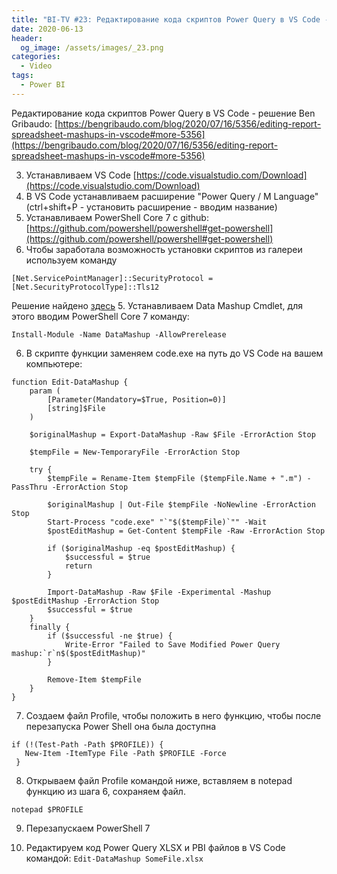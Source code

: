```yaml
---
title: "BI-TV #23: Редактирование кода скриптов Power Query в VS Code - решение Ben Gribaudo"
date: 2020-06-13
header:
  og_image: /assets/images/_23.png
categories:
  - Video
tags:
  - Power BI
---
```

Редактирование кода скриптов Power Query в VS Code - решение Ben Gribaudo:
[https://bengribaudo.com/blog/2020/07/16/5356/editing-report-spreadsheet-mashups-in-vscode#more-5356](https://bengribaudo.com/blog/2020/07/16/5356/editing-report-spreadsheet-mashups-in-vscode#more-5356)

3. Устанавливаем VS Code [https://code.visualstudio.com/Download](https://code.visualstudio.com/Download)
4. В VS Code устанавливаем расширение "Power Query / M Language" (ctrl+shift+P - установить расширение - вводим название)
1. Устанавливаем PowerShell Core 7 c github: [https://github.com/powershell/powershell#get-powershell](https://github.com/powershell/powershell#get-powershell)
2. Чтобы заработала возможность установки скриптов из галереи используем команду 
```
[Net.ServicePointManager]::SecurityProtocol = [Net.SecurityProtocolType]::Tls12
```
Решение найдено [здесь](https://www.myerrorsandmysolutions.com/unable-to-resolve-package-source-https-www-powershellgallery-com-api-v2/)
5. Устанавливаем Data Mashup Cmdlet, для этого вводим PowerShell Core 7 команду: 
```
Install-Module -Name DataMashup -AllowPrerelease
```
6. В скрипте функции заменяем code.exe на путь до VS Code на вашем компьютере:
```
function Edit-DataMashup {
    param (
        [Parameter(Mandatory=$True, Position=0)]
        [string]$File
    )
   
    $originalMashup = Export-DataMashup -Raw $File -ErrorAction Stop
       
    $tempFile = New-TemporaryFile -ErrorAction Stop
       
    try {
        $tempFile = Rename-Item $tempFile ($tempFile.Name + ".m") -PassThru -ErrorAction Stop
   
        $originalMashup | Out-File $tempFile -NoNewline -ErrorAction Stop
        Start-Process "code.exe" "`"$($tempFile)`"" -Wait 
        $postEditMashup = Get-Content $tempFile -Raw -ErrorAction Stop
           
        if ($originalMashup -eq $postEditMashup) { 
            $successful = $true
            return
        }
           
        Import-DataMashup -Raw $File -Experimental -Mashup $postEditMashup -ErrorAction Stop
        $successful = $true
    }   
    finally {
        if ($successful -ne $true) {
            Write-Error "Failed to Save Modified Power Query mashup:`r`n$($postEditMashup)"
        }
      
        Remove-Item $tempFile
    }
}
```
7. Создаем файл Profile, чтобы положить в него функцию, чтобы после перезапуска Power Shell она была доступна
```
if (!(Test-Path -Path $PROFILE)) {
   New-Item -ItemType File -Path $PROFILE -Force
 }
```
8. Открываем файл Profile командой ниже, вставляем в notepad функцию из шага 6, сохраняем файл.
```
notepad $PROFILE
```
9. Перезапускаем PowerShell 7

10. Редактируем код Power Query XLSX и PBI файлов в VS Code командой:
```Edit-DataMashup SomeFile.xlsx```



<!--
<style>.embed-container { position: relative; padding-bottom: 56.25%; height: 0; overflow: hidden; max-width: 100%; } .embed-container iframe, .embed-container object, .embed-container embed { position: absolute; top: 0; left: 0; width: 100%; height: 100%; }</style><div class='embed-container'><iframe src='https://www.youtube.com/embed/ShOfVylvAbM' frameborder='0' allowfullscreen></iframe></div>
-->